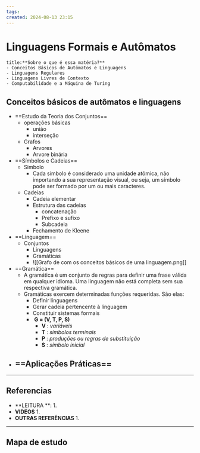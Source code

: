 ```yaml
---
tags: 
created: 2024-08-13 23:15
---
```

# Linguagens Formais e Autômatos
```ad-question
title:**Sobre o que é essa matéria?**
- Conceitos Básicos de Autômatos e Linguagens
- Linguagens Regulares
- Linguagens Livres de Contexto
- Computabilidade e a Máquina de Turing
```

## Conceitos básicos de autômatos e linguagens
- ==Estudo da Teoria dos Conjuntos==
	- operações básicas
		- união 
		- interseção
	- Grafos
		- Arvores
		- Arvore binária
- ==Símbolos e Cadeias==
	- Simbolo
		- Cada símbolo é considerado uma unidade atômica, não importando a sua representação visual, ou seja, um símbolo pode ser formado por um ou mais caracteres.
	- Cadeias
		- Cadeia elementar
		- Estrutura das cadeias
			- concatenação
			- Prefixo e sufixo
			- Subcadeia
		- Fechamento de Kleene
- ==Linguagem==
	- Conjuntos
		- Linguagens
		- Gramáticas
		- ![[Grafo  de  com os conceitos básicos de uma linguagem.png]]
- ==Gramática==
	- A gramática é um conjunto de regras para definir uma frase válida em qualquer idioma. Uma linguagem não está completa sem sua respectiva gramática.
	- Gramáticas exercem determinadas funções requeridas. São elas:
		- Definir linguagens
		- Gerar cadeia pertencente à linguagem
		- Constituir  sistemas formais
		-  **G = (V, T, P, S)**
			- **V** : *variáveis*
			- **T** : *símbolos terminais*
			- **P** : *produções ou regras de substituição* 
			- **S** : *símbolo inicial*
- ==Aplicações Práticas==
	- 

---
## Referencias
- **LEITURA **:
	1. 
- **VIDEOS**
	1. 
- **OUTRAS REFERÊNCIAS**
	1.
---
## Mapa de estudo